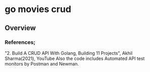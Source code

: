 # go movies crud

## Overview

### References;
"2. Build A CRUD API With Golang, Building 11 Projects", Akhil Sharma(2021), YouTube
Also the code includes Automated API test monitors by Postman and Newman.
